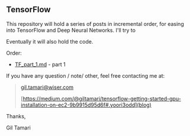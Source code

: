 ## TensorFlow

This repository will hold a series of posts in incremental order, for easing into TensorFlow and Deep Neural Networks. I'll try to 

Eventually it will also hold the code.

Order:

* [TF\_part\_1.md](tf_part_1.md) - part 1 


If you have any question / note/ other, feel free contacting me at:

> gil.tamari@wiser.com 
> 
> [https://medium.com/@giltamari/tensorflow-getting-started-gpu-installation-on-ec2-9b9915d95d6f#.yoori3odd](blog)


Thanks,
	

Gil Tamari